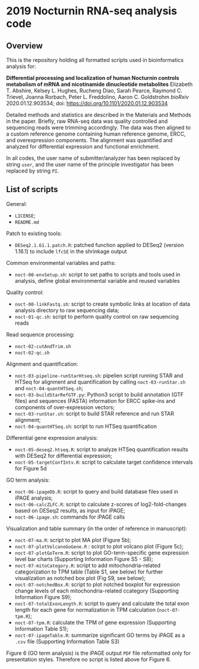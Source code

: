 # 2019 Nocturnin RNA-seq analysis code

## Overview

This is the repository holding all formatted scripts used in bioinformatics analysis for:

**Differential processing and localization of human Nocturnin controls metabolism of mRNA and nicotinamide dinucleotide metabolites**
Elizabeth T. Abshire, Kelsey L. Hughes, Rucheng Diao, Sarah Pearce, Raymond C. Trievel, Joanna Rorbach, Peter L. Freddolino, Aaron C. Goldstrohm
*bioRxiv* 2020.01.12.903534; doi: https://doi.org/10.1101/2020.01.12.903534

Detailed methods and statistics are described in the Materials and Methods in the paper. Briefly, raw RNA-seq data was quality controlled and sequencing reads were trimming accordingly. The data was then aligned to a custom reference genome containing human reference genome, ERCC, and overexpression components. The alignment was quantified and analyzed for differential expression and functional enrichment.

In all codes, the user name of submitter/analyzer has been replaced by string `user`, and the user name of the principle investigator has been replaced by string `PI`.

## List of scripts

General:
+ `LICENSE`;
+ `README.md`

Patch to existing tools:
+ `DESeq2.1.61.1.patch.R`: patched function applied to DESeq2 (version 1.16.1) to include `lfcSE` in the shrinkage output

Common environmental variables and paths:
+ `noct-00-envSetup.sh`: script to set paths to scripts and tools used in analysis, define global environmental variable and reused variables

Quality control:
+ `noct-00-linkFastq.sh`: script to create symbolic links at location of data analysis directory to raw sequencing data;
+ `noct-01-qc.sh`: script to perform quality control on raw sequencing reads

Read sequence processing: 
+ `noct-02-cutAndTrim.sh`
+ `noct-02-qc.sh`

Alignment and quantification:
+ `noct-03-pipeline-runStarHtseq.sh`: pipelien script running STAR and HTSeq for alignment and quantification by calling `noct-03-runStar.sh` and `noct-04-quantHTSeq.sh`; 
+ `noct-03-buildStarRefGTF.py`: Python3 script to build annotation (GTF files) and sequences (FASTA) information for ERCC spike-ins and components of over-expression vectors;
+ `noct-03-runStar.sh`: script to build STAR reference and run STAR alignment;
+ `noct-04-quantHTSeq.sh`: script to run HTSeq quantification

Differential gene expression analysis:
+ `noct-05-deseq2.htseq.R`: script to analyze HTSeq quantification results with DESeq2 for differential expression;
+ `noct-05-targetConfIntv.R`: script to calculate target confidence intervals for Figure 5d

GO term analysis:
+ `noct-06-ipageDb.R`: script to query and build database files used in iPAGE analysis;
+ `noct-06-calcZLFC.R`: script to calculate z-scores of log2-fold-changes based on DESeq2 results, as input for iPAGE;
+ `noct-06-ipage.sh`: commands for iPAGE calls

Visualization and table summary (in the order of reference in manuscript):
+ `noct-07-ma.R`: script to plot MA plot (Figure 5b);
+ `noct-07-plotVolcanoGoGene.R` : scirpt to plot volcano plot (Figure 5c);
+ `noct-07-plotGoTerm.R`: script to plot GO-term-specific gene expression level bar charts (Supporting Information Figure S5 - S8);
+ `noct-07-mitoCategory.R`: script to add mitochondria-related categorization to TPM table (Table S1, see below) for further visualization as notched box plot (Fig S9, see below);
+ `noct-07-notchedBox.R`: script to plot notched boxplot for expression change levels of each mitochondria-related ccategory (Supporting Information Figure S9);
+ `noct-07-totalExonLength.R`: script to query and calculate the total exon length for each gene for normalization in TPM calculation (`noct-07-tpm.R`);
+ `noct-07-tpm.R`: calculate the TPM of gene expression (Supporting Information Table S1);
+ `noct-07-ipageTable.R`: summarize significant GO terms by iPAGE as a `.csv` file (Supporting Information Table S3)

Figure 6 (GO term analysis) is the iPAGE output `PDF` file reformatted only for presentation styles. Therefore no script is listed above for Figure 6.
